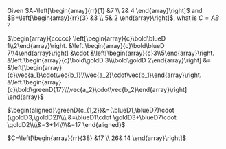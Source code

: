 Given $A=\left[\begin{array}{rr}{1} &7 
\\ 2& 4
\end{array}\right]$ and $B=\left[\begin{array}{rr}{3} &3 
\\ 5& 2
\end{array}\right]$, what is $C=AB$ ?

<!--question-->

$\begin{array}{ccccc}
\left[\begin{array}{c}\bold\blueD 1\\2\end{array}\right.
&\left.\begin{array}{c}\bold\blueD 7\\4\end{array}\right]
&\cdot
&\left[\begin{array}{c}3\\5\end{array}\right.
&\left.\begin{array}{c}\bold\goldD 3\\\bold\goldD 2\end{array}\right]
&=
&\left[\begin{array}{c}\vec{a_1}\cdot\vec{b_1}\\\vec{a_2}\cdot\vec{b_1}\end{array}\right.
&\left.\begin{array}{c}\bold\greenD{17}\\\vec{a_2}\cdot\vec{b_2}\end{array}\right]
\end{array}$

$\begin{aligned}\greenD{c_{1,2}}&=(\blueD1,\blueD7)\cdot (\goldD3,\goldD2)\\\\
&=\blueD1\cdot \goldD3+\blueD7\cdot \goldD2\\\\&=3+14\\\\&=17
\end{aligned}$

$C=\left[\begin{array}{rr}{38} &17 
\\ 26& 14
\end{array}\right]$

